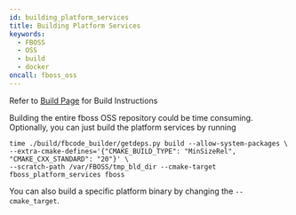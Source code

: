 ```yaml
---
id: building_platform_services
title: Building Platform Services
keywords:
  - FBOSS
  - OSS
  - build
  - docker
oncall: fboss_oss
---
```


Refer to [Build Page](../build/Building_FBOSS_on_containers.md) for Build
Instructions

Building the entire fboss OSS repository could be time consuming. Optionally,
you can just build the platform services by running

```
time ./build/fbcode_builder/getdeps.py build --allow-system-packages \
--extra-cmake-defines='{"CMAKE_BUILD_TYPE": "MinSizeRel", "CMAKE_CXX_STANDARD": "20"}' \
--scratch-path /var/FBOSS/tmp_bld_dir --cmake-target fboss_platform_services fboss
```

You can also build a specific platform binary by changing the `--cmake_target`.

